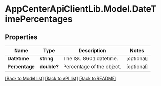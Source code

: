 # AppCenterApiClientLib.Model.DateTimePercentages
## Properties

Name | Type | Description | Notes
------------ | ------------- | ------------- | -------------
**Datetime** | **string** | The ISO 8601 datetime. | [optional] 
**Percentage** | **double?** | Percentage of the object. | [optional] 

[[Back to Model list]](../README.md#documentation-for-models) [[Back to API list]](../README.md#documentation-for-api-endpoints) [[Back to README]](../README.md)

